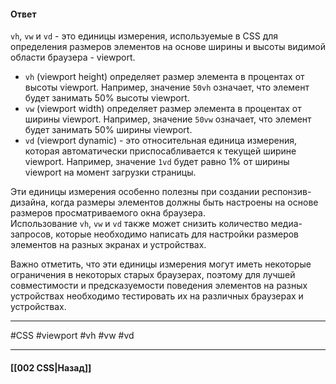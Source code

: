 #### Ответ

`vh`, `vw` и `vd` - это единицы измерения, используемые в CSS для определения размеров элементов на основе ширины и высоты видимой области браузера - viewport.

- `vh` (viewport height) определяет размер элемента в процентах от высоты viewport. Например, значение `50vh` означает, что элемент будет занимать 50% высоты viewport.
- `vw` (viewport width) определяет размер элемента в процентах от ширины viewport. Например, значение `50vw` означает, что элемент будет занимать 50% ширины viewport.
- `vd` (viewport dynamic) - это относительная единица измерения, которая автоматически приспосабливается к текущей ширине viewport. Например, значение `1vd` будет равно 1% от ширины viewport на момент загрузки страницы.

Эти единицы измерения особенно полезны при создании респонзив-дизайна, когда размеры элементов должны быть настроены на основе размеров просматриваемого окна браузера. Использование `vh`, `vw` и `vd` также может снизить количество медиа-запросов, которые необходимо написать для настройки размеров элементов на разных экранах и устройствах.

Важно отметить, что эти единицы измерения могут иметь некоторые ограничения в некоторых старых браузерах, поэтому для лучшей совместимости и предсказуемости поведения элементов на разных устройствах необходимо тестировать их на различных браузерах и устройствах.

___
#CSS #viewport #vh #vw #vd 

___

#### [[002 CSS|Назад]]